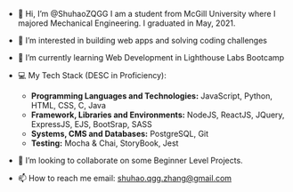 - 👋 Hi, I’m @ShuhaoZQGG
      I am a student from McGill University where I majored Mechanical Engineering. I graduated in May, 2021.
      
- 👀 I’m interested in building web apps and solving coding challenges

- 🌱 I’m currently learning Web Development in Lighthouse Labs Bootcamp

- 💻 My Tech Stack (DESC in Proficiency): 
   - **Programming Languages and Technologies:** JavaScript, Python, HTML, CSS, C, Java
   - **Framework, Libraries and Environments:** NodeJS, ReactJS, JQuery, ExpressJS, EJS, BootSrap, SASS
   - **Systems,  CMS and Databases:** PostgreSQL, Git
   - **Testing:** Mocha & Chai, StoryBook, Jest
   
- 💞️ I’m looking to collaborate on some Beginner Level Projects.

- 📫 How to reach me email: shuhao.qgg.zhang@gmail.com

<!---
ShuhaoZQGG/ShuhaoZQGG is a ✨ special ✨ repository because its `README.md` (this file) appears on your GitHub profile.
You can click the Preview link to take a look at your changes.
--->
